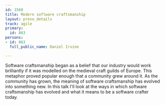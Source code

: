 ```yaml
---
id: 1568
title: Modern software craftsmanship
layout: preso_details
track: agile
primary:
  id: 863
persons:
- id: 863
  full_public_name: Daniel Irvine

---
```

Software craftsmanship began as a belief that our industry would work brilliantly if it was modelled on the medieval craft guilds of Europe. This metaphor proved popular enough that a community grew around it. As the community has grown, the meaning of software craftsmanship has evolved into something new. In this talk I'll look at the ways in which software craftsmanship has evolved and what it means to be a software crafter today.